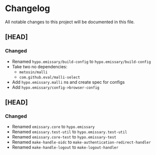 # Changelog

All notable changes to this project will be documented in this file.

## [HEAD]

### Changed

 - Renamed `hypo.emissary/build-config` to `hypo.emissary/build-config`
 - Take two no dependencies:
   - `metosin/malli`
   - `com.github.eval/malli-select`
 - Add `hypo.emissary.malli` ns and create spec for configs
 - Add `hypo.emissary/config->browser-config`

## [HEAD]

### Changed

 - Renamed `emissary.core` to `hypo.emissary`
 - Renamed `emissary.test-util` to `hypo.emissary.test-util`
 - Renamed `emissary.core-test` to `hypo.emissary-test`
 - Renamed `make-handle-oidc` to `make-authentication-redirect-handler`
 - Renamed `make-handle-logout` to `make-logout-handler`
